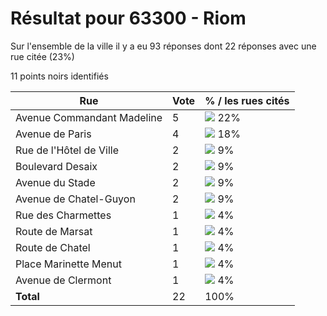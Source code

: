 # Résultat pour 63300 - Riom

Sur l'ensemble de la ville il y a eu 93 réponses dont 22 réponses avec une rue citée (23%)

11 points noirs identifiés

| Rue | Vote | % / les rues cités|
|-----|------|-------------------|
| Avenue Commandant Madeline | 5 | <img src="../../img/bar_22.gif" />&nbsp;22%|
| Avenue de Paris | 4 | <img src="../../img/bar_18.gif" />&nbsp;18%|
| Rue de l'Hôtel de Ville | 2 | <img src="../../img/bar_9.gif" />&nbsp;9%|
| Boulevard Desaix | 2 | <img src="../../img/bar_9.gif" />&nbsp;9%|
| Avenue du Stade | 2 | <img src="../../img/bar_9.gif" />&nbsp;9%|
| Avenue de Chatel-Guyon | 2 | <img src="../../img/bar_9.gif" />&nbsp;9%|
| Rue des Charmettes | 1 | <img src="../../img/bar_4.gif" />&nbsp;4%|
| Route de Marsat | 1 | <img src="../../img/bar_4.gif" />&nbsp;4%|
| Route de Chatel | 1 | <img src="../../img/bar_4.gif" />&nbsp;4%|
| Place Marinette Menut | 1 | <img src="../../img/bar_4.gif" />&nbsp;4%|
| Avenue de Clermont | 1 | <img src="../../img/bar_4.gif" />&nbsp;4%|
| **Total** | 22 | 100%|
